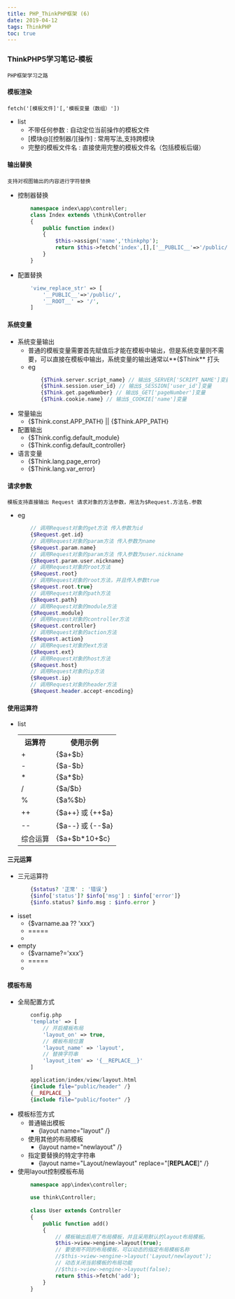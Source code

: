 ```yaml
---
title: PHP_ThinkPHP框架 (6)
date: 2019-04-12
tags: ThinkPHP
toc: true
---
```


### ThinkPHP5学习笔记-模板
    PHP框架学习之路

<!-- more -->

#### 模板渲染
    fetch('[模板文件]'[,'模板变量（数组）'])
- list
    * 不带任何参数 : 自动定位当前操作的模板文件
    * \[模块@]\[控制器/]\[操作] : 常用写法,支持跨模块
    * 完整的模板文件名 : 直接使用完整的模板文件名（包括模板后缀）

#### 输出替换
    支持对视图输出的内容进行字符替换
- 控制器替换
    ```php
        namespace index\app\controller;
        class Index extends \think\Controller
        {
            public function index()
            {
                $this->assign('name','thinkphp');
                return $this->fetch('index',[],['__PUBLIC__'=>'/public/']);
            }
        }
    ```
- 配置替换
    ```php
        'view_replace_str' => [
            '__PUBLIC__'=>'/public/',
            '__ROOT__' => '/',
        ]
    ```

#### 系统变量
- 系统变量输出
    * 普通的模板变量需要首先赋值后才能在模板中输出，但是系统变量则不需要，可以直接在模板中输出，系统变量的输出通常以**{$Think** 打头
    * eg
        ```php
            {$Think.server.script_name} // 输出$_SERVER['SCRIPT_NAME']变量
            {$Think.session.user_id} // 输出$_SESSION['user_id']变量
            {$Think.get.pageNumber} // 输出$_GET['pageNumber']变量
            {$Think.cookie.name} // 输出$_COOKIE['name']变量
        ```
- 常量输出
    * {$Think.const.APP_PATH} || {$Think.APP_PATH}
- 配置输出
    * {$Think.config.default_module}
    * {$Think.config.default_controller}
- 语言变量
    * {$Think.lang.page_error}
    * {$Think.lang.var_error}

#### 请求参数
    模板支持直接输出 Request 请求对象的方法参数，用法为$Request.方法名.参数
- eg
    ```php
        // 调用Request对象的get方法 传入参数为id
        {$Request.get.id}
        // 调用Request对象的param方法 传入参数为name
        {$Request.param.name}
        // 调用Request对象的param方法 传入参数为user.nickname
        {$Request.param.user.nickname}
        // 调用Request对象的root方法
        {$Request.root}
        // 调用Request对象的root方法，并且传入参数true
        {$Request.root.true}
        // 调用Request对象的path方法
        {$Request.path}
        // 调用Request对象的module方法
        {$Request.module}
        // 调用Request对象的controller方法
        {$Request.controller}
        // 调用Request对象的action方法
        {$Request.action}
        // 调用Request对象的ext方法
        {$Request.ext}
        // 调用Request对象的host方法
        {$Request.host}
        // 调用Request对象的ip方法
        {$Request.ip}
        // 调用Request对象的header方法
        {$Request.header.accept-encoding}
    ```

#### 使用运算符
- list
    <table><tr><th>运算符</th><th>使用示例</th></tr><tr><td>+</td><td>{$a+$b}</td></tr><tr><td>-</td><td>{$a-$b}</td></tr><tr><td>*</td><td>{$a*$b}</td></tr><tr><td>/</td><td>{$a/$b}</td></tr><tr><td>%</td><td>{$a%$b}</td></tr><tr><td>++</td><td>{$a++} 或 {++$a}</td></tr><tr><td>--</td><td>{$a--} 或 {--$a}</td></tr><tr><td>综合运算</td><td>{$a+$b*10+$c}</td></tr></table>

#### 三元运算
- 三元运算符
    ```php
        {$status? '正常' : '错误'}
        {$info['status']? $info['msg'] : $info['error']}
        {$info.status? $info.msg : $info.error }
    ```
- isset
    * {$varname.aa ?? 'xxx'}
    * =====
    * <?php echo isset($varname['aa']) ? $varname['aa'] : '默认值'; ?>
- empty
    * {$varname?='xxx'}
    * =====
    * <?php if(!empty($name)) echo 'xxx'; ?>

#### 模板布局
- 全局配置方式
    ```php
        config.php
        'template' => [
            // 开启模板布局
            'layout_on' => true,
            // 模板布局位置
            'layout_name' => 'layout',
            // 替换字符串
            'layout_item' => '{__REPLACE__}'
        ]

        application/index/view/layout.html
        {include file="public/header" /}
        {__REPLACE__}
        {include file="public/footer" /}
    ```
- 模板标签方式
    * 普通输出模板
        * {layout name="layout" /}
    * 使用其他的布局模板
        * {layout name="newlayout" /}
    * 指定要替换的特定字符串
        * {layout name="Layout/newlayout" replace="[__REPLACE__]" /}
- 使用layout控制模板布局
    ```php
        namespace app\index\controller;
        
        use think\Controller;
        
        class User extends Controller
        {
            public function add()
            {
                // 模板输出启用了布局模板，并且采用默认的layout布局模板。
                $this->view->engine->layout(true);
                // 要使用不同的布局模板，可以动态的指定布局模板名称
                //$this->view->engine->layout('Layout/newlayout');
                // 动态关闭当前模板的布局功能
                //$this->view->engine->layout(false);
                return $this->fetch('add');
            }
        }
    ```



